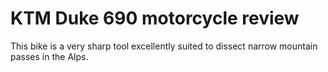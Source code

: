 # KTM Duke 690 motorcycle review

This bike is a very sharp tool excellently suited to dissect narrow mountain passes in the Alps. 